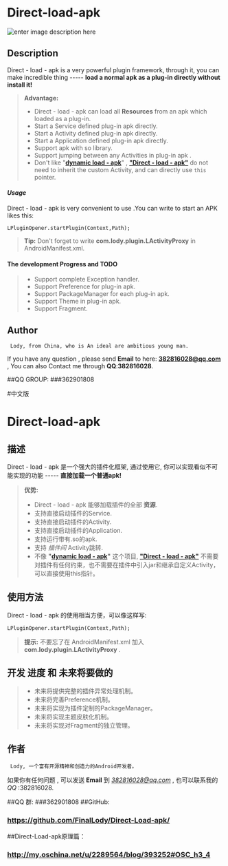Direct-load-apk
===================
![enter image description here](http://www.xiaoxiongbizhi.com/wallpapers/1152_864_85/u/x/uxcccgx3r.jpg)

Description
-------------

Direct - load - apk is a very powerful plugin framework, through it, you can make incredible thing ----- **load a normal apk as a plug-in directly without install it!** 

> **Advantage:** 
> - Direct - load - apk can load all **Resources** from an apk which loaded as a plug-in. 
> - Start a Service defined plug-in apk directly.
> - Start a Activity defined plug-in apk directly.
> - Start a Application defined plug-in apk directly.
> - Support apk with so library.
> - Support jumping between any Activities in plug-in apk . 
> - Don't like "**[dynamic load - apk](https://github.com/singwhatiwanna/dynamic-load-apk)**" , [**"Direct - load - apk"**](https://github.com/asLody/Direct-load-apk) do not need to inherit the custom Activity, and can directly use `this` pointer. 

#### ***Usage***

Direct - load - apk is very convenient to use .You can write to start an APK likes this:

    LPluginOpener.startPlugin(Context,Path);

> **Tip:** Don't forget to write **com.lody.plugin.LActivityProxy** in AndroidManifest.xml.

#### The development **Progress** and **TODO**
> - Support complete Exception handler.
> - Support Preference for plug-in apk.
> - Support PackageManager for each plug-in apk.
> - Support Theme in plug-in apk.
> - Support Fragment.

**Author**
-------------
     Lody, from China, who is An ideal are ambitious young man.
If you have any question , please send **Email** to here: **382816028@qq.com** , You can also Contact me through **QQ**:**382816028**.

##QQ GROUP:
###362901808


#中文版

Direct-load-apk
===================
描述
-------------

Direct - load - apk 是一个强大的插件化框架, 通过使用它, 你可以实现看似不可能实现的功能 ----- **直接加载一个普通apk!** 

> **优势:** 
> - Direct - load - apk 能够加载插件的全部 **资源**. 
> - 支持直接启动插件的Service.
> - 支持直接启动插件的Activity.
> - 支持直接启动插件的Application.
> - 支持运行带有.so的apk.
> - 支持 *插件间* Activity跳转. 
> - 不像 **"[dynamic load - apk](https://github.com/singwhatiwanna/dynamic-load-apk)"** 这个项目, [**"Direct - load - apk"**](https://github.com/FinalLody/Direct-Load-apk/) 不需要对插件有任何约束，也不需要在插件中引入jar和继承自定义Activity，可以直接使用this指针。


使用方法
---------------

Direct - load - apk 的使用相当方便，可以像这样写:

    LPluginOpener.startPlugin(Context,Path);

> **提示:** 不要忘了在 AndroidManifest.xml 加入 **com.lody.plugin.LActivityProxy** .

开发 **进度** 和 **未来将要做的**
----------------------------------------------
> - 未来将提供完整的插件异常处理机制。
> - 未来将完善Preference机制。
> - 未来将实现为插件定制的PackageManager。
> - 未来将实现主题皮肤化机制。
> - 未来将实现对Fragment的独立管理。

**作者**
-------------
     Lody, 一个富有开源精神和创造力的Android开发者。
如果你有任何问题 , 可以发送 **Email** 到 *382816028@qq.com* , 也可以联系我的 *QQ* :382816028.

##QQ 群:
###362901808
##GitHub:
### https://github.com/FinalLody/Direct-Load-apk/
##Direct-Load-apk原理篇：
### http://my.oschina.net/u/2289564/blog/393252#OSC_h3_4
